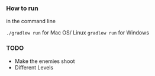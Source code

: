 ### How to run

in the command line

```./gradlew run``` for Mac OS/ Linux
```gradlew run``` for Windows

### TODO
- Make the enemies shoot
- Different Levels
